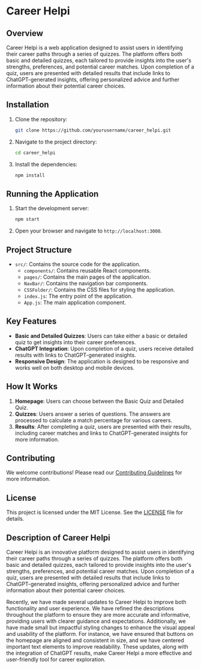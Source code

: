 # Career Helpi

## Overview

Career Helpi is a web application designed to assist users in identifying their career paths through a series of quizzes. The platform offers both basic and detailed quizzes, each tailored to provide insights into the user's strengths, preferences, and potential career matches. Upon completion of a quiz, users are presented with detailed results that include links to ChatGPT-generated insights, offering personalized advice and further information about their potential career choices.

## Installation

1. Clone the repository:
    ```bash
    git clone https://github.com/yourusername/career_helpi.git
    ```
2. Navigate to the project directory:
    ```bash
    cd career_helpi
    ```
3. Install the dependencies:
    ```bash
    npm install
    ```

## Running the Application

1. Start the development server:
    ```bash
    npm start
    ```
2. Open your browser and navigate to `http://localhost:3000`.

## Project Structure

- `src/`: Contains the source code for the application.
  - `components/`: Contains reusable React components.
  - `pages/`: Contains the main pages of the application.
  - `NavBar/`: Contains the navigation bar components.
  - `CSSFolder/`: Contains the CSS files for styling the application.
  - `index.js`: The entry point of the application.
  - `App.js`: The main application component.

## Key Features

- **Basic and Detailed Quizzes**: Users can take either a basic or detailed quiz to get insights into their career preferences.
- **ChatGPT Integration**: Upon completion of a quiz, users receive detailed results with links to ChatGPT-generated insights.
- **Responsive Design**: The application is designed to be responsive and works well on both desktop and mobile devices.

## How It Works

1. **Homepage**: Users can choose between the Basic Quiz and Detailed Quiz.
2. **Quizzes**: Users answer a series of questions. The answers are processed to calculate a match percentage for various careers.
3. **Results**: After completing a quiz, users are presented with their results, including career matches and links to ChatGPT-generated insights for more information.

## Contributing

We welcome contributions! Please read our [Contributing Guidelines](CONTRIBUTING.md) for more information.

## License

This project is licensed under the MIT License. See the [LICENSE](LICENSE.md) file for details.

## Description of Career Helpi
Career Helpi is an innovative platform designed to assist users in identifying their career paths through a series of quizzes. The platform offers both basic and detailed quizzes, each tailored to provide insights into the user's strengths, preferences, and potential career matches. Upon completion of a quiz, users are presented with detailed results that include links to ChatGPT-generated insights, offering personalized advice and further information about their potential career choices.

Recently, we have made several updates to Career Helpi to improve both functionality and user experience. We have refined the descriptions throughout the platform to ensure they are more accurate and informative, providing users with clearer guidance and expectations. Additionally, we have made small but impactful styling changes to enhance the visual appeal and usability of the platform. For instance, we have ensured that buttons on the homepage are aligned and consistent in size, and we have centered important text elements to improve readability. These updates, along with the integration of ChatGPT results, make Career Helpi a more effective and user-friendly tool for career exploration.